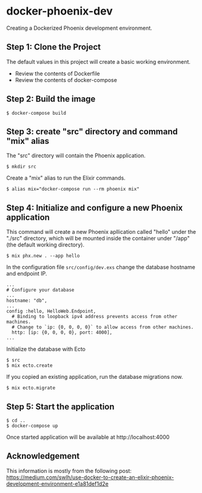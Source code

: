 # docker-phoenix-dev
Creating a Dockerized Phoenix development environment.

## Step 1: Clone the Project
The default values in this project will create a basic working environment.
- Review the contents of Dockerfile
- Review the contents of docker-compose


## Step 2: Build the image
``` 
$ docker-compose build 
``` 

## Step 3: create "src" directory and command "mix" alias
The "src" directory will contain the Phoenix application.
``` 
$ mkdir src
``` 
Create a "mix" alias to run the Elixir commands.
``` 
$ alias mix="docker-compose run --rm phoenix mix"
``` 



## Step 4: Initialize and configure a new Phoenix application
This command will create a new Phoenix apllication called "hello" under the "./src" directory, which will be mounted inside the container under "/app" (the default working directory).

``` 
$ mix phx.new . --app hello
``` 


In the configuration file `src/config/dev.exs` change the database hostname and endpoint IP.

``` 
...
# Configure your database
...
hostname: "db",
...
config :hello, HelloWeb.Endpoint,
  # Binding to loopback ipv4 address prevents access from other machines.
  # Change to `ip: {0, 0, 0, 0}` to allow access from other machines.
  http: [ip: {0, 0, 0, 0}, port: 4000],
...
``` 

Initialize the database with Ecto

``` 
$ src
$ mix ecto.create
``` 

If you copied an existing application, run the database migrations now.

``` 
$ mix ecto.migrate
``` 


## Step 5: Start the application

``` 
$ cd ..
$ docker-compose up
``` 

Once started application will be available at http://localhost:4000 

## Acknowledgement
This information is mostly from the following post: https://medium.com/swlh/use-docker-to-create-an-elixir-phoenix-development-environment-e1a81def1d2e
